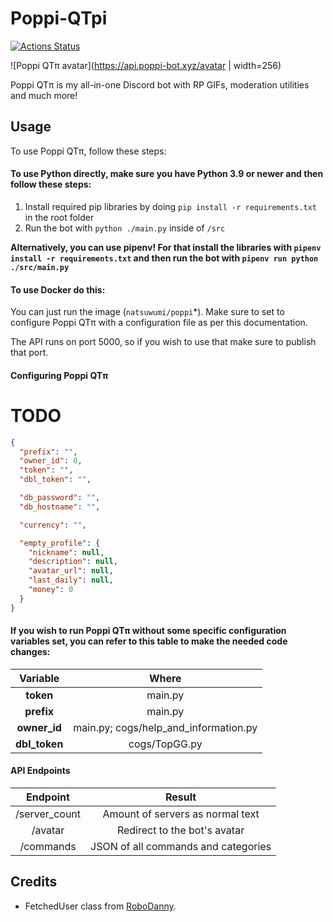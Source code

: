 ﻿# Poppi-QTpi
[![Actions Status](https://github.com/NatsumiHB/Poppi-QTpi/workflows/Publish%20Docker%20image/badge.svg)](https://github.com/NatsumiHB/Poppi-QTpi/actions)

![Poppi QTπ avatar](https://api.poppi-bot.xyz/avatar | width=256)

Poppi QTπ is my all-in-one Discord bot with RP GIFs, moderation utilities and much more!

## Usage
To use Poppi QTπ, follow these steps:

#### To use Python directly, make sure you have Python 3.9 or newer and then follow these steps:
1. Install required pip libraries by doing `pip install -r requirements.txt` in the root folder
2. Run the bot with `python ./main.py` inside of `/src`

**Alternatively, you can use pipenv! For that install the libraries with `pipenv install -r requirements.txt`
and then run the bot with `pipenv run python ./src/main.py`**

#### To use Docker do this:
You can just run the image (`natsuwumi/poppi`*). Make sure to set to configure Poppi QTπ with a configuration file as per this documentation.

The API runs on port 5000, so if you wish to use that make sure to publish that port.

#### Configuring Poppi QTπ
# TODO
```json
{
  "prefix": "",
  "owner_id": 0,
  "token": "",
  "dbl_token": "",

  "db_password": "",
  "db_hostname": "",

  "currency": "",

  "empty_profile": {
    "nickname": null,
    "description": null,
    "avatar_url": null,
    "last_daily": null,
    "money": 0
  }
}
```

#### If you wish to run Poppi QTπ without some specific configuration variables set, you can refer to this table to make the needed code changes:
| Variable      | Where                                 |
| :-----------: | :-----------------------------------: |
| **token**     | main.py                               |
| **prefix**    | main.py                               |
| **owner_id**  | main.py; cogs/help_and_information.py |
| **dbl_token** | cogs/TopGG.py                         |

#### API Endpoints
| Endpoint      | Result                              |
| :-----------: | :---------------------------------: |
| /server_count | Amount of servers as normal text    |
| /avatar       | Redirect to the bot's avatar        |
| /commands     | JSON of all commands and categories |

## Credits
-  FetchedUser class from [RoboDanny](https://github.com/Rapptz/RoboDanny/blob/18b92ae2f53927aedebc25fb5eca02c8f6d7a874/cogs/meta.py#L21). 
